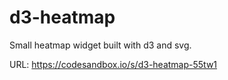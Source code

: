 # d3-heatmap

Small heatmap widget built with d3 and svg.

URL: https://codesandbox.io/s/d3-heatmap-55tw1

